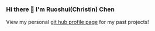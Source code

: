 ### Hi there 👋 I'm Ruoshui(Christin) Chen

<!--
**Ilite-Kiriya/Ilite-Kiriya** is a ✨ _special_ ✨ repository because its `README.md` (this file) appears on your GitHub profile.

-->
View my personal [git hub profile page](https://github.com/ChristinChen233) for my past projects!
